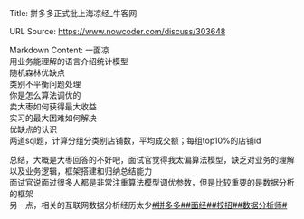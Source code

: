 Title: 拼多多正式批上海凉经_牛客网

URL Source: https://www.nowcoder.com/discuss/303648

Markdown Content:
一面凉  
用业务能理解的语言介绍统计模型  
随机森林优缺点  
类别不平衡问题处理  
你是怎么算法调优的  
卖大枣如何获得最大收益  
实习的最大困难如何解决  
优缺点的认识  
两道sql题，计算分组分类别店铺数，平均成交额；每组top10%的店铺id

总结，大概是大枣回答的不好吧，面试官觉得我太偏算法模型，缺乏对业务的理解以及业务逻辑，框架搭建和归纳总结能力  
面试官说面过很多人都是非常注重算法模型调优参数，但是比较重要的是数据分析的框架  
另一点，相关的互联网数据分析经历太少[#拼多多#](https://www.nowcoder.com/enterprise/732/discussion)[#面经#](https://www.nowcoder.com/creation/subject/928d551be73f40db82c0ed83286c8783)[#校招#](https://www.nowcoder.com/creation/subject/d09b966a380b45ddaba9dc5a6bd5ee19)[#数据分析师#](https://www.nowcoder.com/creation/subject/01c36d45d5434070a57aeb966397602d)
